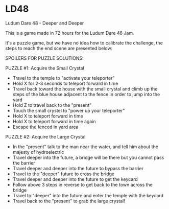 # LD48
Ludum Dare 48 - Deeper and Deeper

This is a game made in 72 hours for the Ludum Dare 48 Jam.

It's a puzzle game, but we have no idea how to calibrate the challenge, the steps to reach the end scene are presented below:


SPOILERS FOR PUZZLE SOLUTIONS:


PUZZLE #1: Acquire the Small Crystal
- Travel to the temple to "activate your teleporter"
- Hold X for 2-3 seconds to teleport forward in time
- Travel back toward the house with the small crystal and climb up the steps of the blue house adjacent to the fence in order to jump into the yard
- Hold Z to travel back to the "present"
- Touch the small crystel to "power up your teleporter"
- Hold X to teleport forward in time
- Hold X to teleport forward in time again
- Escape the fenced in yard area









PUZZLE #2: Acquire the Large Crystal
 - In the "present" talk to the man near the water, and tell him about the majesty of hydroelectric
 - Travel deeper into the future, a bridge will be there but you cannot pass the barrier
 - Travel deeper and deeper into the future to bypass the barrier
 - Travel to the "deeper" future to cross the bridge
 - Travel deeper and deeper into the future to get the keycard
 - Follow above 3 steps in reverse to get back to the town across the bridge
 - Travel to "deeper" into the future and enter the temple with the keycard
 - Travel back to the "present" to grab the large crystal!
